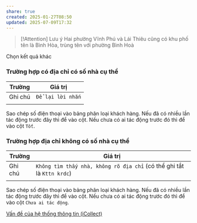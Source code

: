 ```yaml
---
share: true
created: 2025-01-27T08:50
updated: 2025-07-09T17:32
---
```


> [!Attention] Lưu ý
>  Hai phường Vĩnh Phú và Lái Thiêu cũng có khu phố tên là Bình Hòa, trùng tên với phường Bình Hoà

Chọn kết quả khác

### Trường hợp có địa chỉ có số nhà cụ thể
| Trường  | Giá trị           |
| ------- | ----------------- |
| Ghi chú | `Để lại lời nhắn` |
|         |                   |

Sao chép số điện thoại vào bảng phân loại khách hàng. Nếu đã có nhiều lần tác động trước đây thì để vào cột. Nếu chưa có ai tác động trước đó thì để vào cột `Tốt`. 

### Trường hợp địa chỉ không có số nhà cụ thể
| Trường  | Giá trị                                                                |
| ------- | ---------------------------------------------------------------------- |
| Ghi chú | `Không tìm thấy nhà, không rõ địa chỉ` (có thể ghi tắt là `Kttn krdc`) | 
|         |                                                                        |

Sao chép số điện thoại vào bảng phân loại khách hàng. Nếu đã có nhiều lần tác động trước đây thì để vào cột. Nếu chưa có ai tác động trước đó thì để vào cột `Chưa ai tác động`. 

[Vấn đề của hệ thống thông tin (iCollect)](../../../../../../%F0%9F%93%9CT%C3%A0i%20nguy%C3%AAn/Ch%C3%ADnh%20s%C3%A1ch%20c%C3%B4ng%20ty/T%E1%BB%95%20ch%E1%BB%A9c%20t%C3%ADn%20d%E1%BB%A5ng/T%E1%BB%95%20ch%E1%BB%A9c%20t%C3%ADn%20d%E1%BB%A5ng%20phi%20ng%C3%A2n%20h%C3%A0ng/C%C3%B4ng%20ty%20t%C3%A0i%20ch%C3%ADnh%20ti%C3%AAu%20d%C3%B9ng/FE%20Credit/Nh%C3%A2n%20s%E1%BB%B1/V%E1%BA%A5n%20%C4%91%E1%BB%81%20c%E1%BB%A7a%20h%E1%BB%87%20th%E1%BB%91ng%20th%C3%B4ng%20tin%20(iCollect).md)
